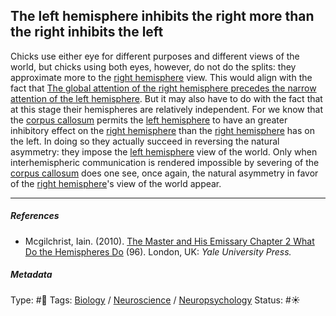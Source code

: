 ## The left hemisphere inhibits the right more than the right inhibits the left

Chicks use either eye for different purposes and different views of the world, but chicks using both eyes, however, do not do the splits: they approximate more to the [right hemisphere](Right%20hemisphere.md) view. This would align with the fact that [The global attention of the right hemisphere precedes the narrow attention of the left hemisphere](The%20global%20attention%20of%20the%20right%20hemisphere%20precedes%20the%20narrow%20attention%20of%20the%20left%20hemisphere.md). But it may also have to do with the fact that at this stage their hemispheres are relatively independent. For we know that the [corpus callosum](Corpus%20callosum.md) permits the [left hemisphere](Left%20hemisphere.md) to have an greater inhibitory effect on the [right hemisphere](Right%20hemisphere.md) than the [right hemisphere](Right%20hemisphere.md) has on the left. In doing so they actually succeed in reversing the natural asymmetry: they impose the [left hemisphere](Left%20hemisphere.md) view of the world. Only when interhemispheric communication is rendered impossible by severing of the [corpus callosum](Corpus%20callosum.md) does one see, once again, the natural asymmetry in favor of the [right hemisphere](Right%20hemisphere.md)'s view of the world appear.

---

##### References

* Mcgilchrist, Iain. (2010). [The Master and His Emissary Chapter 2 What Do the Hemispheres Do](The%20Master%20and%20His%20Emissary%20Chapter%202%20What%20Do%20the%20Hemispheres%20Do.md) (96). London, UK: *Yale University Press.*

##### Metadata

Type: #🔴 
Tags: [Biology]() / [Neuroscience](Neuroscience.md) / [Neuropsychology](Neuropsychology.md) 
Status: #☀️ 
